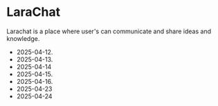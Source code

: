 # LaraChat

Larachat is a place where user's can communicate and share ideas and knowledge.
- 2025-04-12.
- 2025-04-13.
- 2025-04-14
- 2025-04-15.
- 2025-04-16.
- 2025-04-23
- 2025-04-24
